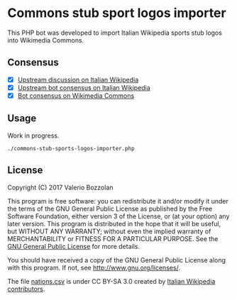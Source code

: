 # Commons stub sport logos importer

This PHP bot was developed to import Italian Wikipedia sports stub logos into Wikimedia Commons.

## Consensus

- [X] [Upstream discussion on Italian Wikipedia](https://it.wikipedia.org/wiki/Discussioni_utente:Superchilum/File_stub)
- [X] [Upstream bot consensus on Italian Wikipedia](https://it.wikipedia.org/wiki/Speciale:PermaLink/92327619#Spostamento_di_immagini_su_Commons)
- [X] [Bot consensus on Wikimedia Commons](https://commons.wikimedia.org/wiki/Commons:Bots/Requests/Valerio_Bozzolan_bot_%282%29)

## Usage

Work in progress.

    ./commons-stub-sports-logos-importer.php

## License

Copyright (C) 2017 Valerio Bozzolan

This program is free software: you can redistribute it and/or modify it under the terms of the GNU General Public License as published by the Free Software Foundation, either version 3 of the License, or (at your option) any later version. This program is distributed in the hope that it will be useful, but WITHOUT ANY WARRANTY; without even the implied warranty of MERCHANTABILITY or FITNESS FOR A PARTICULAR PURPOSE. See the [GNU General Public License](LICENSE.md) for more details.

You should have received a copy of the GNU General Public License along with this program. If not, see <http://www.gnu.org/licenses/>.

The file [nations.csv](nations.csv) is under CC BY-SA 3.0 created by [Italian Wikipedia contributors](https://it.wikipedia.org/w/index.php?title=Utente:Superchilum/EGO/File_stub&action=history).
